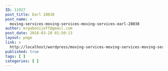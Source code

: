 ```yaml
---
ID: 11927
post_title: Earl 28038
post_name: >
  moving-services-moving-services-moving-services-earl-28038
author: mrgabonijeff@gmail.com
post_date: 2018-03-28 01:50:13
layout: page
link: >
  http://localhost/wordpress/moving-services-moving-services-moving-services-earl-28038/
published: true
tags: [ ]
categories: [ ]
---
```

